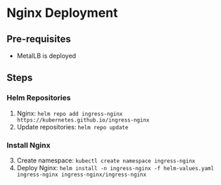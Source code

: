 # Nginx Deployment

## Pre-requisites
- MetalLB is deployed

## Steps
### Helm Repositories
1. Nginx: `helm repo add ingress-nginx https://kubernetes.github.io/ingress-nginx`
2. Update repositories: `helm repo update`

### Install Nginx
3. Create namespace: `kubectl create namespace ingress-nginx`
4. Deploy Nginx: `helm install -n ingress-nginx -f helm-values.yaml ingress-nginx ingress-nginx/ingress-nginx`
